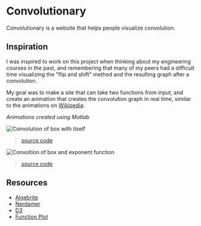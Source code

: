 # Convolutionary

Convolutionary is a website that helps people visualize convolution.

## Inspiration

I was inspired to work on this project when thinking about my engineering courses in the past,
and remembering that many of my peers had a difficult time visualizing the "flip and shift" method and the resulting graph after a convolution.

My goal was to make a site that can take two functions from input,
and create an animation that creates the convolution graph in real time, similar to the animations on [Wikipedia](https://en.wikipedia.org/wiki/Convolution):

*Animations created using Matlab*

![Convolution of box with itself](https://upload.wikimedia.org/wikipedia/commons/6/6a/Convolution_of_box_signal_with_itself2.gif)

> [source code](https://en.wikipedia.org/wiki/File:Convolution_of_box_signal_with_itself2.gif)


![Convoltion of box and exponent function](https://upload.wikimedia.org/wikipedia/commons/b/b9/Convolution_of_spiky_function_with_box2.gif)

> [source code](https://en.wikipedia.org/wiki/File:Convolution_of_spiky_function_with_box2.gif)

## Resources

* [Algebrite](http://algebrite.org/)
* [Nerdamer](http://nerdamer.com/)
* [D3](https://d3js.org/)
* [Function Plot](https://mauriciopoppe.github.io/function-plot/)